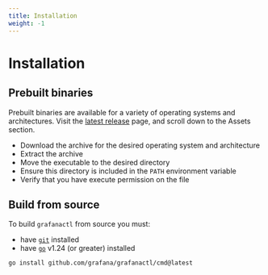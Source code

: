 ```yaml
---
title: Installation
weight: -1
---
```


# Installation

## Prebuilt binaries

Prebuilt binaries are available for a variety of operating systems and architectures.
Visit the [latest release](https://github.com/grafana/grafanactl/releases/latest) page, and scroll down to the Assets section.

* Download the archive for the desired operating system and architecture
* Extract the archive
* Move the executable to the desired directory
* Ensure this directory is included in the `PATH` environment variable
* Verify that you have execute permission on the file

## Build from source

To build `grafanactl` from source you must:

* have [`git`](https://git-scm.com/) installed
* have [`go`](https://go.dev/) v1.24 (or greater) installed

```shell
go install github.com/grafana/grafanactl/cmd@latest
```
